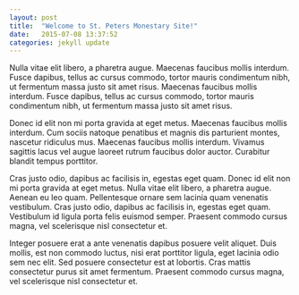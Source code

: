 ```yaml
---
layout: post
title:  "Welcome to St. Peters Monestary Site!"
date:   2015-07-08 13:37:52
categories: jekyll update
---
```

Nulla vitae elit libero, a pharetra augue. Maecenas faucibus mollis interdum. Fusce dapibus, tellus ac cursus commodo, tortor mauris condimentum nibh, ut fermentum massa justo sit amet risus. Maecenas faucibus mollis interdum. Fusce dapibus, tellus ac cursus commodo, tortor mauris condimentum nibh, ut fermentum massa justo sit amet risus.

Donec id elit non mi porta gravida at eget metus. Maecenas faucibus mollis interdum. Cum sociis natoque penatibus et magnis dis parturient montes, nascetur ridiculus mus. Maecenas faucibus mollis interdum. Vivamus sagittis lacus vel augue laoreet rutrum faucibus dolor auctor. Curabitur blandit tempus porttitor.

Cras justo odio, dapibus ac facilisis in, egestas eget quam. Donec id elit non mi porta gravida at eget metus. Nulla vitae elit libero, a pharetra augue. Aenean eu leo quam. Pellentesque ornare sem lacinia quam venenatis vestibulum. Cras justo odio, dapibus ac facilisis in, egestas eget quam. Vestibulum id ligula porta felis euismod semper. Praesent commodo cursus magna, vel scelerisque nisl consectetur et.

Integer posuere erat a ante venenatis dapibus posuere velit aliquet. Duis mollis, est non commodo luctus, nisi erat porttitor ligula, eget lacinia odio sem nec elit. Sed posuere consectetur est at lobortis. Cras mattis consectetur purus sit amet fermentum. Praesent commodo cursus magna, vel scelerisque nisl consectetur et.